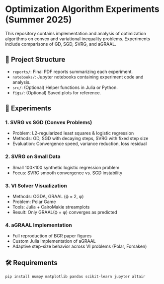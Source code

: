 # Optimization Algorithm Experiments (Summer 2025)

This repository contains implementation and analysis of optimization algorithms on convex and variational inequality problems. Experiments include comparisons of GD, SGD, SVRG, and aGRAAL.

## 📂 Project Structure

- `reports/`: Final PDF reports summarizing each experiment.
- `notebooks/`: Jupyter notebooks containing experiment code and analysis.
- `src/`: (Optional) Helper functions in Julia or Python.
- `figs/`: (Optional) Saved plots for reference.

## 📌 Experiments

### 1. SVRG vs SGD (Convex Problems)
- Problem: L2-regularized least squares & logistic regression
- Methods: GD, SGD with decaying steps, SVRG with fixed step size
- Evaluation: Convergence speed, variance reduction, loss residual

### 2. SVRG on Small Data
- Small 100×100 synthetic logistic regression problem
- Focus: SVRG smooth convergence vs. SGD instability

### 3. VI Solver Visualization
- Methods: OGDA, GRAAL (ϕ = 2, φ)
- Problem: Polar Game
- Tools: Julia + CairoMakie streamplots
- Result: Only GRAAL(ϕ = φ) converges as predicted

### 4. aGRAAL Implementation
- Full reproduction of BGR paper figures
- Custom Julia implementation of aGRAAL
- Adaptive step-size behavior across VI problems (Polar, Forsaken)

## 🛠 Requirements

```bash
pip install numpy matplotlib pandas scikit-learn jupyter altair
